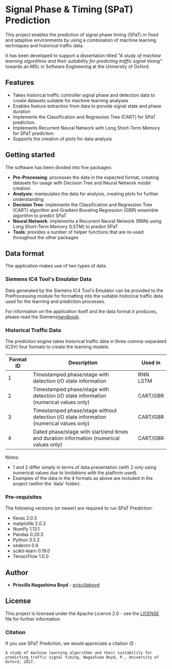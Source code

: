 # Signal Phase & Timing (SPaT) Prediction

This project enables the prediction of signal phase timing (SPaT) in fixed and adaptive environments by using a 
combination of machine learning techniques and historical traffic data.

It has been developed to support a dissertation titled _"A study of machine learning algorithms and their 
suitability for predicting traffic signal timing"_ towards an MSc in Software Engineering at the University of 
Oxford.

## Features

* Takes historical traffic controller signal phase and detection data to create datasets suitable for machine learning
analyses
* Enables feature extraction from data to provide signal state and phase duration
* Implements the Classification and Regression Tree (CART) for SPaT prediction.
* Implements Recurrent Neural Network with Long Short-Term Memory for SPaT prediction.
* Supports the creation of plots for data analysis

## Getting started

The software has been divided into five packages:
* **Pre-Processing**: processes the data in the expected format, creating datasets for usage with Decision Tree and Neural Network model creation
* **Analysis**: manipulates the data for analysis, creating plots for further understanding
* **Decision Tree**: implements the Classification and Regression Tree (CART) algorithm and Gradient Boosting 
Regression (GBR) ensemble algorithm to predict SPaT
* **Neural Network**: implements a Recurrent Neural Network (RNN) using Long Short-Term Memory (LSTM) to predict SPaT
* **Tools**: provides a number of helper functions that are re-used throughout the other packages


## Data format

The application makes use of two types of data.

### Siemens IC4 Tool's Emulator Data

Data generated by the Siemens IC4 Tool's Emulator can be provided to the PreProcessing module for formatting into the
suitable historical traffic data used for the learning and prediction processes.

For information on the application itself and the data format it produces, please 
read the Siemens[handbook](https://www.siemens.co.uk/traffic/pool/downloads/handbooks/ic4/667_hb_20168_000.pdf).

### Historical Traffic Data

The prediction engine takes historical traffic data in three comma-separated (CSV) four formats to create the
learning models.

| Format ID | Description | Used in |
| ------------- | ------------- | ------------- | 
| 1 | Timestamped phase/stage with detection I/O state information  | RNN LSTM  |
| 2 | Timestamped phase/stage with detection I/O state information (numerical values only)  | CART/GBR  |
| 3 | Timestamped phase/stage without detection I/O state information (numerical values only)  | CART/GBR  |
| 4 | Dated phase/stage with start/end times and duration information (numerical values only)  | CART/GBR  |


Notes:
* 1 and 2 differ simply in terms of data presentation (with 2 only using numerical values due to limitations with the
platform used).
* Examples of the data in the 4 formats as above are included in the project (within the 'data' folder).

### Pre-requisites

The following versions (or newer) are required to run SPaT Prediction:

* Keras 2.0.3
* matplotlib 2.0.2
* NumPy 1.13.1
* Pandas 0.20.3
* Python 3.5.2
* seaborn 0.8
* scikit-learn 0.19.0
* TensorFlow 1.0.0


## Author

* **Priscilla Nagashima Boyd** - [priscillaboyd](https://github.com/priscillaboyd)


## License

This project is licensed under the Apache Licence 2.0 - see the [LICENSE](LICENSE) file for further information

### Citation
If you use SPaT Prediction, we would appreciate a citation :blush: :

`A study of machine learning algorithms and their suitability
for predicting traffic signal timing, Nagashima Boyd, P., University of Oxford, 2017.`